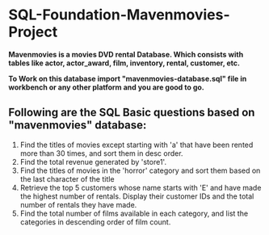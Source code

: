 # SQL-Foundation-Mavenmovies-Project
**Mavenmovies is a movies DVD rental Database. Which consists with tables like actor, actor_award, film, inventory, rental, customer, etc.**

**To Work on this database import "mavenmovies-database.sql" file in workbench or any other platform and you are good to go.**

## Following are the SQL Basic questions based on "mavenmovies" database:

1. Find the titles of movies except starting with 'a' that have been rented more than 30 times, and sort them in desc order.
1. Find the total revenue generated by 'store1'.
1. Find the titles of movies in the 'horror' category and sort them based on the last character of the title
1. Retrieve the top 5 customers whose name starts with 'E' and have made the highest number of rentals. Display their customer IDs and the total number of rentals they have made.
1. Find the total number of films available in each category, and list the categories in descending order of film count.

